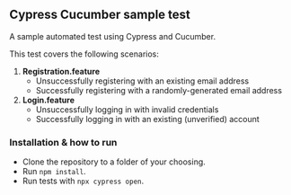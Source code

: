 ## Cypress Cucumber sample test
A sample automated test using Cypress and Cucumber.

This test covers the following scenarios:
1. **Registration.feature**
    - Unsuccessfully registering with an existing email address
    - Successfully registering with a randomly-generated email address
2. **Login.feature**
    - Unsuccessfully logging in with invalid credentials
    - Successfully logging in with an existing (unverified) account

### Installation & how to run

- Clone the repository to a folder of your choosing.
- Run `npm install`.
- Run tests with `npx cypress open`.
